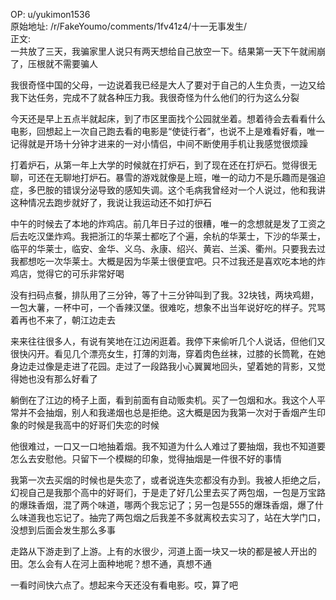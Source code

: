 
OP: u/yukimon1536  
原始地址: /r/FakeYoumo/comments/1fv41z4/十一无事发生/  
正文:  
一共放了三天，我骗家里人说只有两天想给自己放空一下。结果第一天下午就闹崩了，压根就不需要骗人

我很奇怪中国的父母，一边说着我已经是大人了要对于自己的人生负责，一边又给我下达任务，完成不了就各种压力我。我很奇怪为什么他们的行为这么分裂

今天还是早上五点半就起床，到了市区里面找个公园就坐着。想着待会去看看什么电影，回想起上一次自己跑去看的电影是“使徒行者”，也说不上是难看好看，唯一记得就是开场十分钟才进来的一对小情侣，中间不断使用手机让我感觉很烦躁

打着炉石，从第一年上大学的时候就在打炉石，到了现在还在打炉石。觉得很无聊，可还在无聊地打炉石。暴雪的游戏就像是上班，唯一的动力不是乐趣而是强迫症，多巴胺的错误分泌导致的感知失调。这个毛病我曾经对一个人说过，他和我讲这种情况去跑步就好了，我说让我运动还不如打炉石

中午的时候去了本地的炸鸡店。前几年日子过的很糟，唯一的念想就是发了工资之后去吃汉堡炸鸡。我把浙江的华莱士都吃了个遍，余杭的华莱士，下沙的华莱士，临平的华莱士，临安、金华、义乌、永康、绍兴、黄岩、兰溪、衢州。只要我去过我都想吃一次华莱士。大概是因为华莱士很便宜吧。只不过我还是喜欢吃本地的炸鸡店，觉得它的可乐非常好喝

没有扫码点餐，排队用了三分钟，等了十三分钟叫到了我。32块钱，两块鸡翅，一包大薯，一杯中可，一个香辣汉堡。很难吃，想象不出当年说好吃的样子。咒骂着再也不来了，朝江边走去

来来往往很多人，有说有笑地在江边闲逛着。我停下来偷听几个人说话，但他们又很快闪开。看见几个漂亮女生，打薄的刘海，穿着肉色丝袜，过膝的长筒靴，在她身边走过像是走进了花园。走过了一段路我小心翼翼地回头，望着她的背影，又觉得她也没有那么好看了

躺倒在了江边的椅子上面，看到前面有自动贩卖机。买了一包烟和水。我这个人平常并不会抽烟，别人和我递烟也总是拒绝。这大概是因为我第一次对于香烟产生印象的时候是我高中的好哥们失恋的时候

他很难过，一口又一口地抽着烟。我不知道为什么人难过了要抽烟，我也不知道要怎么去安慰他。只留下一个模糊的印象，觉得抽烟是一件很不好的事情

我第一次去买烟的时候也是失恋了，或者说连失恋都没有办到。我被人拒绝之后，幻视自己是我那个高中的好哥们，于是走了好几公里去买了两包烟，一包是万宝路的爆珠香烟，混了两个味道，哪两个我忘记了；另一包是555的爆珠香烟，爆了什么味道我也忘记了。抽完了两包烟之后我差不多就离校去实习了，站在大学门口，没想到后面会发生那么多事

走路从下游走到了上游。上有的水很少，河道上面一块又一块的都是被人开出的田。怎么会有人在河上面种地呢？想不通，真想不通

一看时间快六点了。想起来今天还没有看电影。哎，算了吧
